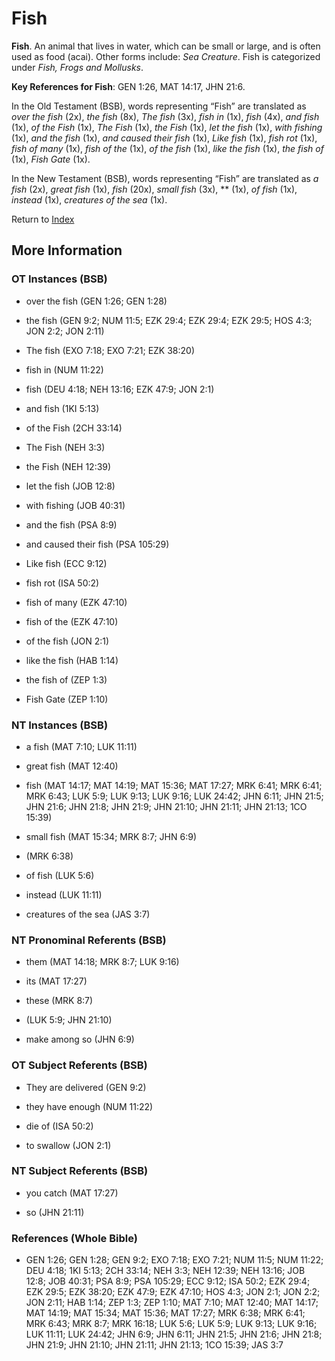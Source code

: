 # Fish
**Fish**. 
An animal that lives in water, which can be small or large, and is often used as food (acai). 
Other forms include: 
*Sea Creature*. 
Fish is categorized under _Fish, Frogs and Mollusks_. 


**Key References for Fish**: 
GEN 1:26, MAT 14:17, JHN 21:6. 


In the Old Testament (BSB), words representing “Fish” are translated as 
*over the fish* (2x), *the fish* (8x), *The fish* (3x), *fish in* (1x), *fish* (4x), *and fish* (1x), *of the Fish* (1x), *The Fish* (1x), *the Fish* (1x), *let the fish* (1x), *with fishing* (1x), *and the fish* (1x), *and caused their fish* (1x), *Like fish* (1x), *fish rot* (1x), *fish of many* (1x), *fish of the* (1x), *of the fish* (1x), *like the fish* (1x), *the fish of* (1x), *Fish Gate* (1x). 


In the New Testament (BSB), words representing “Fish” are translated as 
*a fish* (2x), *great fish* (1x), *fish* (20x), *small fish* (3x), ** (1x), *of fish* (1x), *instead* (1x), *creatures of the sea* (1x). 


Return to [Index](00-Index.md)

## More Information

### OT Instances (BSB)

* over the fish (GEN 1:26; GEN 1:28)

* the fish (GEN 9:2; NUM 11:5; EZK 29:4; EZK 29:4; EZK 29:5; HOS 4:3; JON 2:2; JON 2:11)

* The fish (EXO 7:18; EXO 7:21; EZK 38:20)

* fish in (NUM 11:22)

* fish (DEU 4:18; NEH 13:16; EZK 47:9; JON 2:1)

* and fish (1KI 5:13)

* of the Fish (2CH 33:14)

* The Fish (NEH 3:3)

* the Fish (NEH 12:39)

* let the fish (JOB 12:8)

* with fishing (JOB 40:31)

* and the fish (PSA 8:9)

* and caused their fish (PSA 105:29)

* Like fish (ECC 9:12)

* fish rot (ISA 50:2)

* fish of many (EZK 47:10)

* fish of the (EZK 47:10)

* of the fish (JON 2:1)

* like the fish (HAB 1:14)

* the fish of (ZEP 1:3)

* Fish Gate (ZEP 1:10)



### NT Instances (BSB)

* a fish (MAT 7:10; LUK 11:11)

* great fish (MAT 12:40)

* fish (MAT 14:17; MAT 14:19; MAT 15:36; MAT 17:27; MRK 6:41; MRK 6:41; MRK 6:43; LUK 5:9; LUK 9:13; LUK 9:16; LUK 24:42; JHN 6:11; JHN 21:5; JHN 21:6; JHN 21:8; JHN 21:9; JHN 21:10; JHN 21:11; JHN 21:13; 1CO 15:39)

* small fish (MAT 15:34; MRK 8:7; JHN 6:9)

*  (MRK 6:38)

* of fish (LUK 5:6)

* instead (LUK 11:11)

* creatures of the sea (JAS 3:7)



### NT Pronominal Referents (BSB)

* them (MAT 14:18; MRK 8:7; LUK 9:16)

* its (MAT 17:27)

* these (MRK 8:7)

*  (LUK 5:9; JHN 21:10)

* make among so (JHN 6:9)



### OT Subject Referents (BSB)

* They are delivered (GEN 9:2)

* they have enough (NUM 11:22)

* die of (ISA 50:2)

* to swallow (JON 2:1)



### NT Subject Referents (BSB)

* you catch (MAT 17:27)

* so (JHN 21:11)



### References (Whole Bible)

* GEN 1:26; GEN 1:28; GEN 9:2; EXO 7:18; EXO 7:21; NUM 11:5; NUM 11:22; DEU 4:18; 1KI 5:13; 2CH 33:14; NEH 3:3; NEH 12:39; NEH 13:16; JOB 12:8; JOB 40:31; PSA 8:9; PSA 105:29; ECC 9:12; ISA 50:2; EZK 29:4; EZK 29:5; EZK 38:20; EZK 47:9; EZK 47:10; HOS 4:3; JON 2:1; JON 2:2; JON 2:11; HAB 1:14; ZEP 1:3; ZEP 1:10; MAT 7:10; MAT 12:40; MAT 14:17; MAT 14:19; MAT 15:34; MAT 15:36; MAT 17:27; MRK 6:38; MRK 6:41; MRK 6:43; MRK 8:7; MRK 16:18; LUK 5:6; LUK 5:9; LUK 9:13; LUK 9:16; LUK 11:11; LUK 24:42; JHN 6:9; JHN 6:11; JHN 21:5; JHN 21:6; JHN 21:8; JHN 21:9; JHN 21:10; JHN 21:11; JHN 21:13; 1CO 15:39; JAS 3:7



